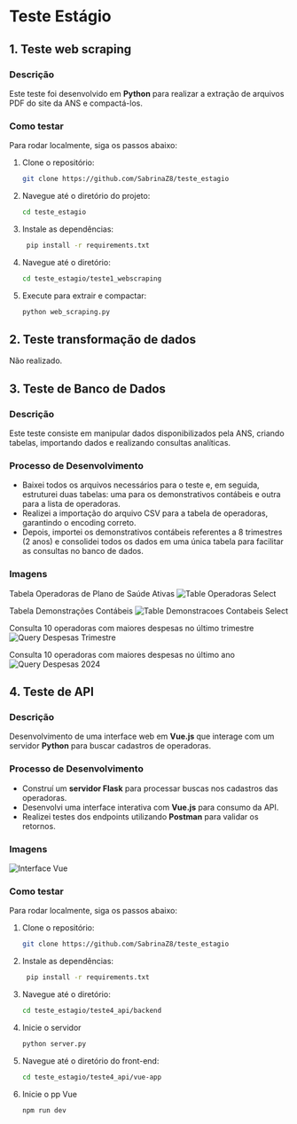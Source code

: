 # Teste Estágio

## 1. Teste web scraping

### Descrição

Este teste foi desenvolvido em **Python** para realizar a extração de arquivos PDF do site da ANS e compactá-los.

### Como testar

Para rodar localmente, siga os passos abaixo:

1. Clone o repositório:
   ```bash
   git clone https://github.com/SabrinaZ8/teste_estagio
2. Navegue até o diretório do projeto:
   ```bash
   cd teste_estagio
3. Instale as dependências:
   ```bash
    pip install -r requirements.txt
4. Navegue até o diretório:
   ```bash
   cd teste_estagio/teste1_webscraping
5. Execute para extrair e compactar:
   ```bash
   python web_scraping.py

## 2. Teste transformação de dados

Não realizado.

## 3. Teste de Banco de Dados

### Descrição

Este teste consiste em manipular dados disponibilizados pela ANS, criando tabelas, importando dados e realizando consultas analíticas.

### Processo de Desenvolvimento

- Baixei todos os arquivos necessários para o teste e, em seguida, estruturei duas tabelas: uma para os demonstrativos contábeis e outra para a lista de operadoras.
- Realizei a importação do arquivo CSV para a tabela de operadoras, garantindo o encoding correto.
- Depois, importei os demonstrativos contábeis referentes a 8 trimestres (2 anos) e consolidei todos os dados em uma única tabela para facilitar as consultas no banco de dados.

### Imagens

Tabela Operadoras de Plano de Saúde Ativas
![Table Operadoras Select](/screenshots/table-operadoras-select.png)

Tabela Demonstrações Contábeis
![Table Demonstracoes Contabeis Select](/screenshots/table-demo-contabeis-select.png)

Consulta 10 operadoras com maiores despesas no último trimestre
![Query Despesas Trimestre](/screenshots/query-despesas-trimestre.png)

Consulta 10 operadoras com maiores despesas no último ano
![Query Despesas 2024](/screenshots/query-despesas-2024.png)

## 4. Teste de API

### Descrição

Desenvolvimento de uma interface web em **Vue.js** que interage com um servidor **Python** para buscar cadastros de operadoras.

### Processo de Desenvolvimento

- Construí um **servidor Flask** para processar buscas nos cadastros das operadoras.
- Desenvolvi uma interface interativa com **Vue.js** para consumo da API.
- Realizei testes dos endpoints utilizando **Postman** para validar os retornos.

### Imagens

![Interface Vue](/screenshots/interface-vue.png)

### Como testar

Para rodar localmente, siga os passos abaixo:

1. Clone o repositório:
   ```bash
   git clone https://github.com/SabrinaZ8/teste_estagio
2. Instale as dependências:
   ```bash
    pip install -r requirements.txt
3. Navegue até o diretório:
   ```bash
   cd teste_estagio/teste4_api/backend
4. Inicie o servidor
   ```bash
   python server.py
4. Navegue até o diretório do front-end:
   ```bash
   cd teste_estagio/teste4_api/vue-app
6. Inicie o pp Vue
   ```bash
   npm run dev

